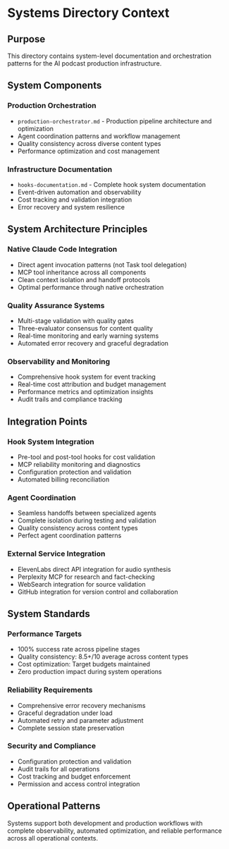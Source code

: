 # Systems Directory Context

## Purpose
This directory contains system-level documentation and orchestration patterns for the AI podcast production infrastructure.

## System Components

### Production Orchestration
- `production-orchestrator.md` - Production pipeline architecture and optimization
- Agent coordination patterns and workflow management
- Quality consistency across diverse content types
- Performance optimization and cost management

### Infrastructure Documentation
- `hooks-documentation.md` - Complete hook system documentation
- Event-driven automation and observability
- Cost tracking and validation integration
- Error recovery and system resilience

## System Architecture Principles

### Native Claude Code Integration
- Direct agent invocation patterns (not Task tool delegation)
- MCP tool inheritance across all components
- Clean context isolation and handoff protocols
- Optimal performance through native orchestration

### Quality Assurance Systems
- Multi-stage validation with quality gates
- Three-evaluator consensus for content quality
- Real-time monitoring and early warning systems
- Automated error recovery and graceful degradation

### Observability and Monitoring
- Comprehensive hook system for event tracking
- Real-time cost attribution and budget management
- Performance metrics and optimization insights
- Audit trails and compliance tracking

## Integration Points

### Hook System Integration
- Pre-tool and post-tool hooks for cost validation
- MCP reliability monitoring and diagnostics
- Configuration protection and validation
- Automated billing reconciliation

### Agent Coordination
- Seamless handoffs between specialized agents
- Complete isolation during testing and validation
- Quality consistency across content types
- Perfect agent coordination patterns

### External Service Integration
- ElevenLabs direct API integration for audio synthesis
- Perplexity MCP for research and fact-checking
- WebSearch integration for source validation
- GitHub integration for version control and collaboration

## System Standards

### Performance Targets
- 100% success rate across pipeline stages
- Quality consistency: 8.5+/10 average across content types
- Cost optimization: Target budgets maintained
- Zero production impact during system operations

### Reliability Requirements
- Comprehensive error recovery mechanisms
- Graceful degradation under load
- Automated retry and parameter adjustment
- Complete session state preservation

### Security and Compliance
- Configuration protection and validation
- Audit trails for all operations
- Cost tracking and budget enforcement
- Permission and access control integration

## Operational Patterns

Systems support both development and production workflows with complete observability, automated optimization, and reliable performance across all operational contexts.
